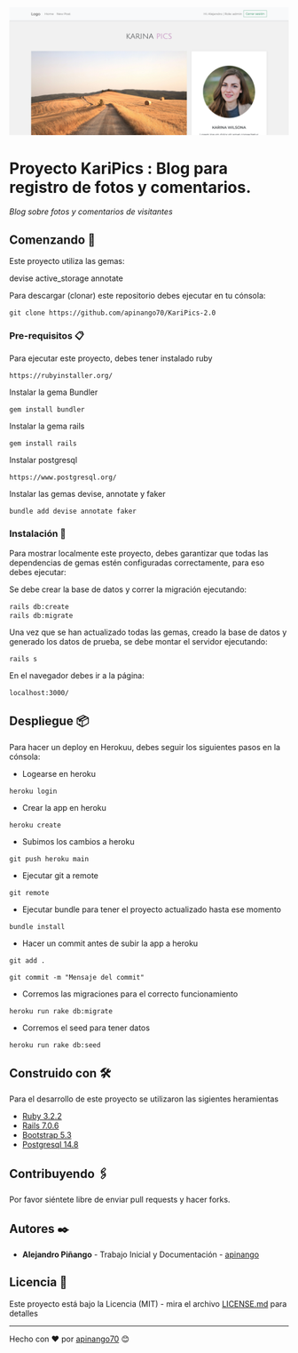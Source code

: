 <img src="Screenshot_KariPics20.jpg" alt="Screenshot de KariPics"> 



# Proyecto KariPics : Blog para registro de fotos y comentarios.

_Blog sobre fotos y comentarios de visitantes_

## Comenzando 🚀

Este proyecto utiliza las gemas:

devise
active_storage
annotate

Para descargar (clonar) este repositorio debes ejecutar en tu cónsola:

```hash
git clone https://github.com/apinango70/KariPics-2.0
```

### Pre-requisitos 📋

Para ejecutar este proyecto, debes tener instalado ruby

```hash
https://rubyinstaller.org/
```

Instalar la gema Bundler

```hash
gem install bundler
```

Instalar la gema rails

```hash
gem install rails
```

Instalar postgresql

```hash
https://www.postgresql.org/
```

Instalar las gemas devise, annotate y faker

```hash
bundle add devise annotate faker
```

### Instalación 🔧

Para mostrar localmente este proyecto, debes garantizar que todas las dependencias de gemas estén configuradas correctamente, para eso debes ejecutar:

Se debe crear la base de datos y correr la migración ejecutando:

```hash
rails db:create
rails db:migrate
```

Una vez que se han actualizado todas las gemas, creado la base de datos y generado los datos de prueba, se debe montar el servidor ejecutando:

```hash
rails s
```

En el navegador debes ir a la página:

```hash
localhost:3000/
```

## Despliegue 📦

Para hacer un deploy en Herokuu, debes seguir los siguientes pasos en la cónsola:

* Logearse en heroku

```hash
heroku login
```

* Crear la app en heroku

```hash
heroku create
```

* Subimos los cambios a heroku

```hash
git push heroku main
```

* Ejecutar git a  remote

```hash
git remote
```

* Ejecutar bundle para tener el proyecto actualizado hasta ese momento

```hash
bundle install
```

* Hacer un commit antes de subir la app a heroku

```hash
git add .
```

```hash
git commit -m "Mensaje del commit"
```

* Corremos las migraciones para el correcto funcionamiento

```hash
heroku run rake db:migrate
```

* Corremos el seed para tener datos

```hash
heroku run rake db:seed
```

## Construido con 🛠️

Para el desarrollo de este proyecto se utilizaron las sigientes heramientas

* [Ruby 3.2.2](https://www.ruby-lang.org/es/)
* [Rails 7.0.6](https://rubyonrails.org/)
* [Bootstrap 5.3](https://getbootstrap.com/docs/5.3/getting-started/download/)
* [Postgresql 14.8](https://www.postgresql.org/)

## Contribuyendo 🖇️

Por favor siéntete libre de enviar pull requests y hacer forks.

## Autores ✒️

* **Alejandro Piñango** - Trabajo Inicial y Documentación - [apinango](https://github.com/apinango70)

## Licencia 📄

Este proyecto está bajo la Licencia (MIT) - mira el archivo [LICENSE.md](LICENSE.md) para detalles

---

Hecho con ❤️ por [apinango70](https://github.com/apinango70) 😊
